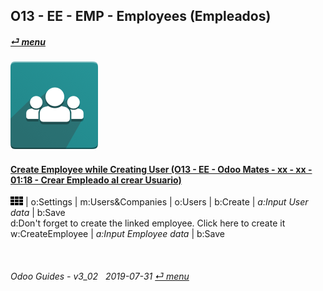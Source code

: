 ## O13 - EE - EMP - Employees (Empleados)
#### [_&#x23CE; menu_](/en-uk/o13/ee/en-uk-o13-ee-guides_menu.md)  
### ![emp](/doc/img/hr_employees.png)

#### [Create Employee while Creating User (O13 - EE - Odoo Mates - xx - xx - 01:18 - Crear Empleado al crear Usuario)](https://youtube.com/embed/fhaB5pnTp9Q?autoplay=1&start=0&end=0&rel=0)
![apps](/doc/img/apps.png) | o:Settings | m:Users&Companies | o:Users | b:Create | _a:Input User data_ | b:Save  
d:Don't forget to create the linked employee. Click here to create it  
w:CreateEmployee | _a:Input Employee data_ | b:Save  

<br>

###### Odoo Guides - v3_02 &nbsp; 2019-07-31  [_&#x23CE; menu_](/en-uk/o13/ee/en-uk-o13-ee-guides_menu.md)  
